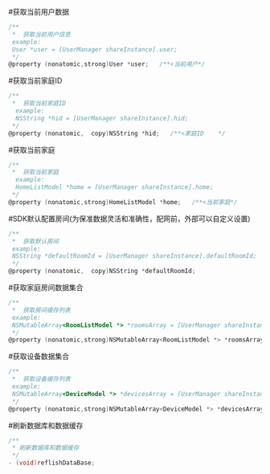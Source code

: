#获取当前用户数据

```Objective-C
/**
 *  获取当前用户信息
 example:
 User *user = [UserManager shareInstance].user;
 */
@property (nonatomic,strong)User *user;   /**<当前用户*/
```

#获取当前家庭ID
```Objective-C
/**
 *  获取当前家庭ID
  example:
  NSString *hid = [UserManager shareInstance].hid;
 */
@property (nonatomic,  copy)NSString *hid;   /**<家庭ID    */
```

#获取当前家庭
```Objective-C
/**
 *  获取当前家庭
  example:
  HomeListModel *home = [UserManager shareInstance].home;
 */
@property (nonatomic,strong)HomeListModel *home;   /**<当前家庭*/
```

#SDK默认配置房间(为保准数据灵活和准确性，配网前，外部可以自定义设置)
```Objective-C
/**
 *  获取默认房间
 example:
 NSString *defaultRoomId = [UserManager shareInstance].defaultRoomId;
 */
@property (nonatomic,  copy)NSString *defaultRoomId;                          /**<默认房间   */
```
#获取家庭房间数据集合
```Objective-C
/**
 *  获取房间缓存列表
 example:
 NSMutableArray<RoomListModel *> *roomsArray = [UserManager shareInstance].roomsArray;
 */
@property (nonatomic,strong)NSMutableArray<RoomListModel *> *roomsArray;      /**<房间缓存列表*/
```
#获取设备数据集合
```Objective-C
/**
 *  获取设备缓存列表
 example:
 NSMutableArray<DeviceModel *> *devicesArray = [UserManager shareInstance].devicesArray;
 */
@property (nonatomic,strong)NSMutableArray<DeviceModel *> *devicesArray;      /**<设备缓存列表*/
```

#刷新数据库和数据缓存
```Objective-C
/**
 * 刷新数据库和数据缓存
 */
- (void)reflishDataBase;
```


